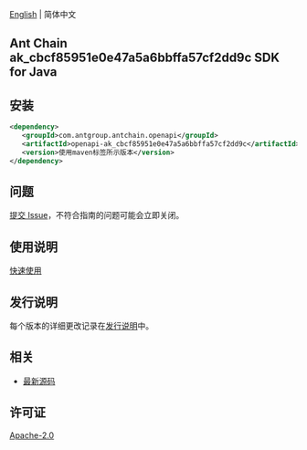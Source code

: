 [English](README.md) | 简体中文

## Ant Chain ak_cbcf85951e0e47a5a6bbffa57cf2dd9c SDK for Java

## 安装

```xml
<dependency>
   <groupId>com.antgroup.antchain.openapi</groupId>
   <artifactId>openapi-ak_cbcf85951e0e47a5a6bbffa57cf2dd9c</artifactId>
   <version>使用maven标签所示版本</version>
</dependency>
```

## 问题

[提交 Issue](https://github.com/alipay/antchain-openapi-prod-sdk/issues/new)，不符合指南的问题可能会立即关闭。

## 使用说明

[快速使用](https://github.com/alipay/antchain-openapi-prod-sdk)

## 发行说明

每个版本的详细更改记录在[发行说明](./ChangeLog.txt)中。

## 相关

- [最新源码](https://github.com/alipay/antchain-openapi-prod-sdk/)

## 许可证

[Apache-2.0](http://www.apache.org/licenses/LICENSE-2.0)
